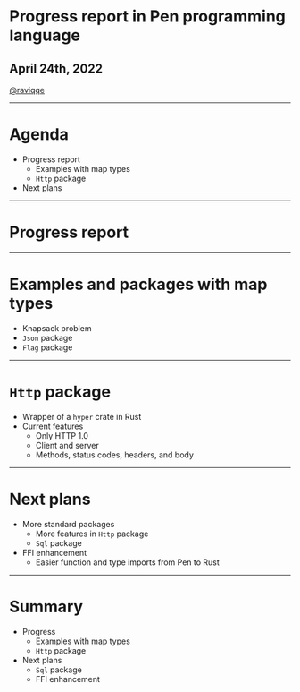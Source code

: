 # Progress report in Pen programming language

## April 24th, 2022

[@raviqqe](https://github.com/raviqqe)

---

# Agenda

- Progress report
  - Examples with map types
  - `Http` package
- Next plans

---

# Progress report

---

# Examples and packages with map types

- Knapsack problem
- `Json` package
- `Flag` package

---

# `Http` package

- Wrapper of a `hyper` crate in Rust
- Current features
  - Only HTTP 1.0
  - Client and server
  - Methods, status codes, headers, and body

---

# Next plans

- More standard packages
  - More features in `Http` package
  - `Sql` package
- FFI enhancement
  - Easier function and type imports from Pen to Rust

---

# Summary

- Progress
  - Examples with map types
  - `Http` package
- Next plans
  - `Sql` package
  - FFI enhancement
